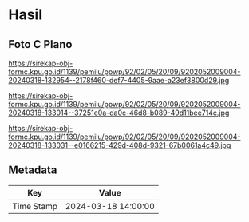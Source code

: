 # Hasil

## Foto C Plano

https://sirekap-obj-formc.kpu.go.id/1139/pemilu/ppwp/92/02/05/20/09/9202052009004-20240318-132954--2178f460-def7-4405-9aae-a23ef3800d29.jpg

https://sirekap-obj-formc.kpu.go.id/1139/pemilu/ppwp/92/02/05/20/09/9202052009004-20240318-133014--37251e0a-da0c-46d8-b089-49d11bee714c.jpg

https://sirekap-obj-formc.kpu.go.id/1139/pemilu/ppwp/92/02/05/20/09/9202052009004-20240318-133031--e0166215-429d-408d-9321-67b0061a4c49.jpg


## Metadata

| Key        | Value               |
| ---------- | ------------------- |
| Time Stamp | 2024-03-18 14:00:00 |



